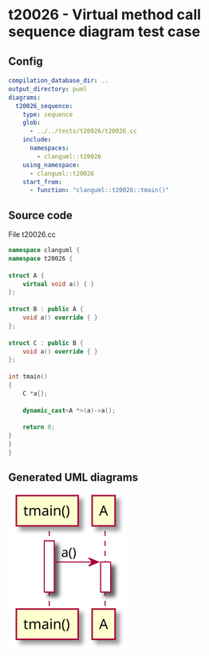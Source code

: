 # t20026 - Virtual method call sequence diagram test case
## Config
```yaml
compilation_database_dir: ..
output_directory: puml
diagrams:
  t20026_sequence:
    type: sequence
    glob:
      - ../../tests/t20026/t20026.cc
    include:
      namespaces:
        - clanguml::t20026
    using_namespace:
      - clanguml::t20026
    start_from:
      - function: "clanguml::t20026::tmain()"
```
## Source code
File t20026.cc
```cpp
namespace clanguml {
namespace t20026 {

struct A {
    virtual void a() { }
};

struct B : public A {
    void a() override { }
};

struct C : public B {
    void a() override { }
};

int tmain()
{
    C *a{};

    dynamic_cast<A *>(a)->a();

    return 0;
}
}
}
```
## Generated UML diagrams
![t20026_sequence](./t20026_sequence.svg "Virtual method call sequence diagram test case")
